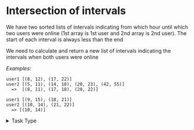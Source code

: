 # Intersection of intervals

We have two sorted lists of intervals indicating from which hour until which two users were online (1st array is 1st user and 2nd array is 2nd user). The start of each interval is always less than the end

We need to calculate and return a new list of intervals indicating the intervals when both users were online

_Examples:_

```
user1 [(8, 12), (17, 22)]
user2 [(5, 11), (14, 18), (20, 23), (42, 55)]
  =>  [(8, 11), (17, 18), (20, 22)]

user1 [(9, 15), (18, 21)]
user2 [(10, 14), (21, 22)]
  => [(10, 14)]
```

<details>

<summary>Task Type</summary>

It is one of those tasks where you use two pointers (save indexes like `i` and `j` to a variable, `i` is for the 1st array and `j` is for the 2nd array) to iterate __two__ arrays _specially_ for example by increasing / decrasing either one or the other or both pointers per iteration. "Merge Sort" task uses similar mechanics

</details>
